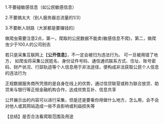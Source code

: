 1.不要碰敏感信息（如公民敏感信息）

2.不要搞太大（别人服务器总流量的1/3）

3.不要断人财路（大家都是要赚钱的）

做爬虫需要注意2点，第一，爬取的公民数据不能卖(敏感信息不爬)，第二，做爬虫少于100人的公司别去

若只是采集互联网上【**公开信息**】，不一定会被归为违法行为。 可一旦被用错了地方，
如爬虫将采集公民姓名、身份证件号码、通信通讯联系方式、住址、账号密码、财产状况、行踪轨迹等个人信息用于非法途径，便构成非法获取公民个人信息的违法行为

正规数据服务商所凭借的是自身在线上的优势，通过信贷联营或称为联合放贷、助贷来与银行等正规金融机构合作，达成优势互补、信息共享

公开展示出的内容可以进行采集，但是还是要看你用做什么地方，怎么用，会不会对他人或其网站造成一些不良影响或利益损失等

【总结】是否合法看爬取范围及用途